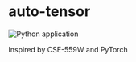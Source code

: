 # auto-tensor

![Python application](https://github.com/Green-Wood/auto-tensor/workflows/Python%20application/badge.svg)

Inspired by CSE-559W and PyTorch